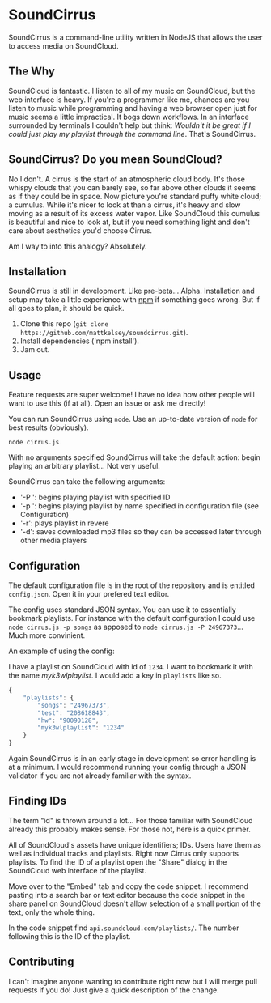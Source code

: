 # SoundCirrus
SoundCirrus is a command-line utility written in NodeJS that allows the user to access media on SoundCloud.

## The Why
SoundCloud is fantastic. I listen to all of my music on SoundCloud, but the web interface is heavy. If you're a programmer like me, chances are you listen to music while programming and having a web browser open just for music seems a little impractical. It bogs down workflows. In an interface surrounded by terminals I couldn't help but think: _Wouldn't it be great if I could just play my playlist through the command line_. That's SoundCirrus.

## SoundCirrus? Do you mean SoundCloud?
No I don't. A cirrus is the start of an atmospheric cloud body. It's those whispy clouds that you can barely see, so far above other clouds it seems as if they could be in space. Now picture you're standard puffy white cloud; a cumulus. While it's nicer to look at than a cirrus, it's heavy and slow moving as a result of its excess water vapor. Like SoundCloud this cumulus is beautiful and nice to look at, but if you need something light and don't care about aesthetics you'd choose Cirrus.

Am I way to into this analogy? Absolutely.

## Installation

SoundCirrus is still in development. Like pre-beta... Alpha. Installation and setup may take a little experience with [npm](https://npmjs.com) if something goes wrong. But if all goes to plan, it should be quick.

 1. Clone this repo (`git clone https://github.com/mattkelsey/soundcirrus.git`).
 2. Install dependencies ('npm install').
 3. Jam out.

## Usage

Feature requests are super welcome! I have no idea how other people will want to use this (if at all). Open an issue or ask me directly!

You can run SoundCirrus using `node`. Use an up-to-date version of `node` for best results (obviously).

`node cirrus.js`

With no arguments specified SoundCirrus will take the default action: begin playing an arbitrary playlist... Not very useful.

SoundCirrus can take the following arguments:
 - '-P <id>': begins playing playlist with specified ID
 - '-p <name>': begins playing playlist by name specified in configuration file (see Configuration)
 - '-r': plays playlist in revere
 - '-d': saves downloaded mp3 files so they can be accessed later through other media players

## Configuration

The default configuration file is in the root of the repository and is entitled `config.json`. Open it in your prefered text editor.

The config uses standard JSON syntax. You can use it to essentially bookmark playlists. For instance with the default configuration I could use `node cirrus.js -p songs` as apposed to `node cirrus.js -P 24967373`... Much more convinient.

An example of using the config:

I have a playlist on SoundCloud with id of `1234`. I want to bookmark it with the name _myk3wlplaylist_. I would add a key in `playlists` like so.

```js
{
    "playlists": {
        "songs": "24967373",
        "test": "208618843",
        "hw": "90090128",
        "myk3wlplaylist": "1234"
    }
}

```

Again SoundCirrus is in an early stage in development so error handling is at a minimum. I would recommend running your config through a JSON validator if you are not already familiar with the syntax.

## Finding IDs
The term "id" is thrown around a lot... For those familiar with SoundCloud already this probably makes sense. For those not, here is a quick primer.

All of SoundCloud's assets have unique identifiers; IDs. Users have them as well as individual tracks and playlists. Right now Cirrus only supports playlists. To find the ID of a playlist open the "Share" dialog in the SoundCloud web interface of the playlist.

Move over to the "Embed" tab and copy the code snippet. I recommend pasting into a search bar or text editor because the code snippet in the share panel on SoundCloud doesn't allow selection of a small portion of the text, only the whole thing.

In the code snippet find `api.soundcloud.com/playlists/`. The number following this is the ID of the playlist.

## Contributing
I can't imagine anyone wanting to contribute right now but I will merge pull requests if you do! Just give a quick description of the change.
